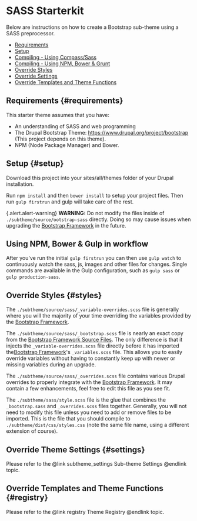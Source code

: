 <!-- @file Instructions for subtheming using the Sass Starterkit. -->
<!-- @defgroup subtheme_sass -->
<!-- @ingroup subtheme -->

# SASS Starterkit

Below are instructions on how to create a Bootstrap sub-theme using a SASS
preprocessor.

- [Requirements](#requirements)
- [Setup](#setup)
- [Compiling - Using Compass/Sass](#compass)
- [Compiling - Using NPM, Bower & Grunt](#npm)
- [Override Styles](#styles)
- [Override Settings](#settings)
- [Override Templates and Theme Functions](#registry)

## Requirements {#requirements}
This starter theme assumes that you have:
- An understanding of SASS and web programming
- The Drupal Bootstrap Theme: https://www.drupal.org/project/bootstrap (This project depends on this theme).
- NPM (Node Package Manager) and Bower.


## Setup {#setup}
Download this project into your sites/all/themes folder of your Drupal installation.

Run `npm install` and then `bower install` to setup your project files.
Then run `gulp firstrun` and gulp will take care of the rest.

{.alert.alert-warning} **WARNING:** Do not modify the files inside of
`./subtheme/source/ootstrap-sass` directly. Doing so may cause issues when upgrading the
[Bootstrap Framework] in the future.

## Using NPM, Bower & Gulp in workflow

After you've run the initial `gulp firstrun` you can then use `gulp watch` to continuously
watch the sass, js, images and other files for changes.
Single commands are available in the Gulp configuration, such as `gulp sass` or `gulp production-sass`.

## Override Styles {#styles}
The `./subtheme/source/sass/_variable-overrides.scss` file is generally where you will
the majority of your time overriding the variables provided by the [Bootstrap
Framework].

The `./subtheme/source/sass/_bootstrap.scss` file is nearly an exact copy from the
[Bootstrap Framework Source Files]. The only difference is that it injects the
`_variable-overrides.scss` file directly before it has imported the[Bootstrap
Framework]'s `_variables.scss` file. This allows you to easily override variables
without having to constantly keep up with newer or missing variables during an
upgrade.

The `./subtheme/source/sass/_overrides.scss` file contains various Drupal overrides to
properly integrate with the [Bootstrap Framework]. It may contain a few
enhancements, feel free to edit this file as you see fit.

The `./subtheme/sass/style.scss` file is the glue that combines the
`_bootstrap.sass` and `_overrides.scss` files together. Generally, you will not
need to modify this file unless you need to add or remove files to be imported.
This is the file that you should compile to `./subtheme/dist/css/styles.css` (note
the same file name, using a different extension of course).

## Override Theme Settings {#settings}
Please refer to the @link subtheme_settings Sub-theme Settings @endlink topic.

## Override Templates and Theme Functions {#registry}
Please refer to the @link registry Theme Registry @endlink topic.

[Bootstrap Framework]: http://getbootstrap.com
[Bootstrap Framework Source Files]: https://github.com/twbs/bootstrap/releases
[SASS]: http://sass-lang.com/
